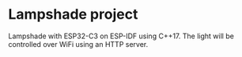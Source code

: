 # Lampshade project

Lampshade with ESP32-C3 on ESP-IDF using C++17. The light will be controlled over WiFi using an HTTP server.